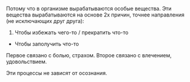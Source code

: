 Потому что в организме вырабатываются особые вещества.
Эти вещества вырабатываются на основе 2х причин, точнее направления (не исключающих друг друга):

1. Чтобы избежать чего-то / прекратить что-то
- Чтобы заполучить что-то

Первое связано с болью, страхом.
Второе связано с влечением, удовольствием.

Эти процессы не зависят от осознания.